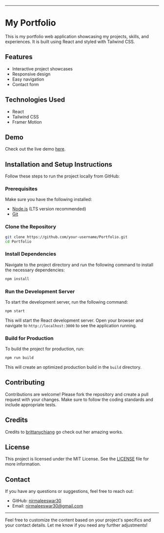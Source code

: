 
---

# My Portfolio

This is my portfolio web application showcasing my projects, skills, and experiences. It is built using React and styled with Tailwind CSS.

## Features

- Interactive project showcases
- Responsive design
- Easy navigation
- Contact form

## Technologies Used

- React
- Tailwind CSS
- Framer Motion

## Demo

Check out the live demo [here](https://nirmaleewar.site/).

## Installation and Setup Instructions

Follow these steps to run the project locally from GitHub:

### Prerequisites

Make sure you have the following installed:

- [Node.js](https://nodejs.org/) (LTS version recommended)
- [Git](https://git-scm.com/)

### Clone the Repository

```bash
git clone https://github.com/your-username/Portfolio.git
cd Portfolio
```

### Install Dependencies

Navigate to the project directory and run the following command to install the necessary dependencies:

```bash
npm install
```

### Run the Development Server

To start the development server, run the following command:

```bash
npm start
```

This will start the React development server. Open your browser and navigate to `http://localhost:3000` to see the application running.

### Build for Production

To build the project for production, run:

```bash
npm run build
```

This will create an optimized production build in the `build` directory.

## Contributing

Contributions are welcome! Please fork the repository and create a pull request with your changes. Make sure to follow the coding standards and include appropriate tests.

## Credits

Credits to [brittanychiang](https://brittanychiang.com) go check out her amazing works.

## License

This project is licensed under the MIT License. See the [LICENSE](LICENSE) file for more information.

## Contact

If you have any questions or suggestions, feel free to reach out:

- GitHub: [nirmaleeswar30](https://github.com/nirmaleeswar30)
- Email: [nirmaleeswar30@gmail.com](mailto:nirmaleeswar30@.com)

---

Feel free to customize the content based on your project's specifics and your contact details. Let me know if you need any further adjustments!